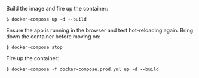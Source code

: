 Build the image and fire up the container:

``` 
$ docker-compose up -d --build
```

Ensure the app is running in the browser and test hot-reloading again. Bring down the container before moving on:

```
$ docker-compose stop
```

Fire up the container:

```
$ docker-compose -f docker-compose.prod.yml up -d --build
```